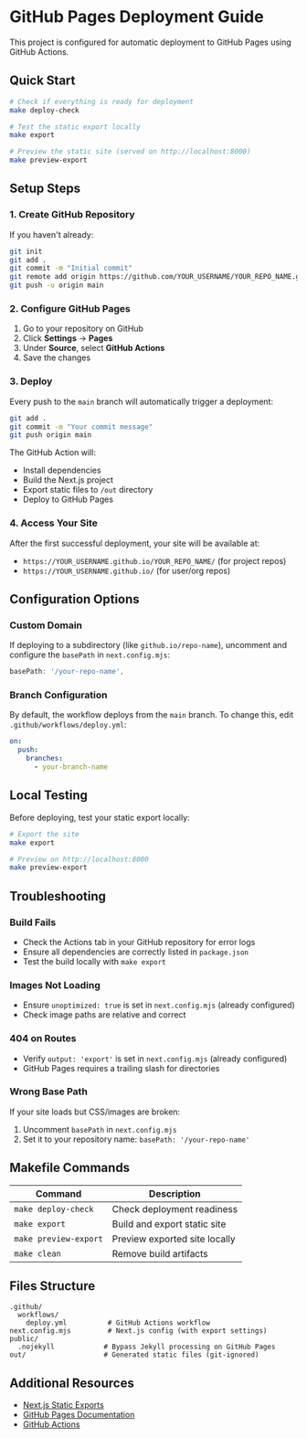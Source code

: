 # GitHub Pages Deployment Guide

This project is configured for automatic deployment to GitHub Pages using GitHub Actions.

## Quick Start

```bash
# Check if everything is ready for deployment
make deploy-check

# Test the static export locally
make export

# Preview the static site (served on http://localhost:8000)
make preview-export
```

## Setup Steps

### 1. Create GitHub Repository

If you haven't already:

```bash
git init
git add .
git commit -m "Initial commit"
git remote add origin https://github.com/YOUR_USERNAME/YOUR_REPO_NAME.git
git push -u origin main
```

### 2. Configure GitHub Pages

1. Go to your repository on GitHub
2. Click **Settings** → **Pages**
3. Under **Source**, select **GitHub Actions**
4. Save the changes

### 3. Deploy

Every push to the `main` branch will automatically trigger a deployment:

```bash
git add .
git commit -m "Your commit message"
git push origin main
```

The GitHub Action will:
- Install dependencies
- Build the Next.js project
- Export static files to `/out` directory
- Deploy to GitHub Pages

### 4. Access Your Site

After the first successful deployment, your site will be available at:
- `https://YOUR_USERNAME.github.io/YOUR_REPO_NAME/` (for project repos)
- `https://YOUR_USERNAME.github.io/` (for user/org repos)

## Configuration Options

### Custom Domain

If deploying to a subdirectory (like `github.io/repo-name`), uncomment and configure the `basePath` in `next.config.mjs`:

```javascript
basePath: '/your-repo-name',
```

### Branch Configuration

By default, the workflow deploys from the `main` branch. To change this, edit `.github/workflows/deploy.yml`:

```yaml
on:
  push:
    branches:
      - your-branch-name
```

## Local Testing

Before deploying, test your static export locally:

```bash
# Export the site
make export

# Preview on http://localhost:8000
make preview-export
```

## Troubleshooting

### Build Fails

- Check the Actions tab in your GitHub repository for error logs
- Ensure all dependencies are correctly listed in `package.json`
- Test the build locally with `make export`

### Images Not Loading

- Ensure `unoptimized: true` is set in `next.config.mjs` (already configured)
- Check image paths are relative and correct

### 404 on Routes

- Verify `output: 'export'` is set in `next.config.mjs` (already configured)
- GitHub Pages requires a trailing slash for directories

### Wrong Base Path

If your site loads but CSS/images are broken:
1. Uncomment `basePath` in `next.config.mjs`
2. Set it to your repository name: `basePath: '/your-repo-name'`

## Makefile Commands

| Command | Description |
|---------|-------------|
| `make deploy-check` | Check deployment readiness |
| `make export` | Build and export static site |
| `make preview-export` | Preview exported site locally |
| `make clean` | Remove build artifacts |

## Files Structure

```
.github/
  workflows/
    deploy.yml          # GitHub Actions workflow
next.config.mjs         # Next.js config (with export settings)
public/
  .nojekyll            # Bypass Jekyll processing on GitHub Pages
out/                   # Generated static files (git-ignored)
```

## Additional Resources

- [Next.js Static Exports](https://nextjs.org/docs/app/building-your-application/deploying/static-exports)
- [GitHub Pages Documentation](https://docs.github.com/en/pages)
- [GitHub Actions](https://docs.github.com/en/actions)

